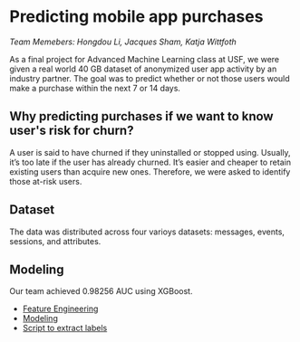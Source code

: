 # Predicting mobile app purchases
<i> Team Memebers: Hongdou Li, Jacques Sham, Katja Wittfoth </i>

As a final project for Advanced Machine Learning class at USF, we were given a real world 40 GB dataset of anonymized user app activity by an industry partner.
The goal was to predict whether or not those users would make a purchase within the next 7 or 14 days. 
## Why predicting purchases if we want to know user's risk for churn?
A user is said to have churned if they uninstalled or stopped using. Usually, it’s too late if the user has already churned. It’s easier and cheaper to retain existing users than acquire new ones. Therefore, we were asked to identify those at-risk users.

## Dataset
The data was distributed across four varioys datasets: messages, events, sessions, and attributes.

## Modeling
Our team achieved 0.98256 AUC using XGBoost.

* [Feature Engineering](https://github.com/katjawittfoth/user-churn/blob/master/Feature_Engineering.ipynb)
* [Modeling](https://github.com/katjawittfoth/user-churn/blob/master/Model_with_Hyperparameter_Tunning.ipynb)
* [Script to extract labels](https://github.com/katjawittfoth/user-churn/blob/master/label_extract.py)
